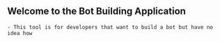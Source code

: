 ## Welcome to the Bot Building Application
    - This tool is for developers that want to build a bot but have no idea how